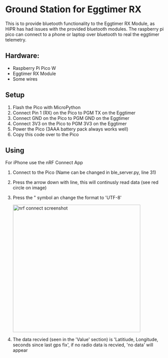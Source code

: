 # Ground Station for Eggtimer RX

This is to provide bluetooth functionality to the Eggtimer RX Module, as HiPR has had issues with the provided bluetooth modules. The raspberry pi pico can connect to a phone or laptop over bluetooth to real the eggtimer telemetry.

## Hardware:
- Raspberry Pi Pico W
- Eggtimer RX Module
- Some wires

## Setup
1. Flash the Pico with MicroPython
2. Connect Pin 1 (RX) on the Pico to PGM TX on the Eggtimer
3. Connect GND on the Pico to PGM GND on the Eggtimer
4. Connect 3V3 on the Pico to PGM 3V3 on the Eggtimer
5. Power the Pico (3AAA battery pack always works well)
6. Copy this code over to the Pico

## Using
For iPhone use the nRF Connect App
1. Connect to the Pico (Name can be changed in ble_server.py, line 31)
2. Press the arrow down with line, this will continusly read data (see red circle on image)
3. Press the " symbol an change the format to 'UTF-8'
   
   <img src="https://github.com/user-attachments/assets/72298018-9700-4857-8733-b2c97bb805c4" alt="nrf connect screenshot" height="400">
4. The data recvied (seen in the 'Value' section) is 'Latitiude, Longitude, seconds since last gps fix', if no radio data is recvied, 'no data' will appear
